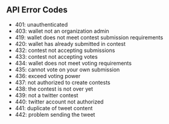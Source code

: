 ## API Error Codes

* 401: unauthenticated
* 403: wallet not an organization admin
* 419: wallet does not meet contest submission requirements
* 420: wallet has already submitted in contest
* 432: contest not accepting submissions
* 433: contest not accepting votes
* 434: wallet does not meet voting requirements
* 435: cannot vote on your own submission
* 436: exceed voting power
* 437: not authorized to create contests
* 438: the contest is not over yet
* 439: not a twitter contest
* 440: twitter account not authorized
* 441: duplicate of tweet content
* 442: problem sending the tweet